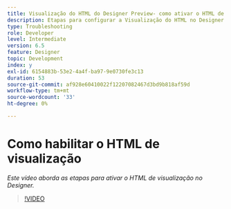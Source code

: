 ```yaml
---
title: Visualização do HTML do Designer Preview- como ativar o HTML de visualização
description: Etapas para configurar a Visualização do HTML no Designer
type: Troubleshooting
role: Developer
level: Intermediate
version: 6.5
feature: Designer
topic: Development
index: y
exl-id: 6154883b-53e2-4a4f-ba97-9e0730fe3c13
duration: 53
source-git-commit: af928e60410022f12207082467d3bd9b818af59d
workflow-type: tm+mt
source-wordcount: '33'
ht-degree: 0%

---
```



# Como habilitar o HTML de visualização

*Este vídeo aborda as etapas para ativar o HTML de visualização no Designer.*

>[!VIDEO](https://video.tv.adobe.com/v/335498?quality=12&learn=on)

